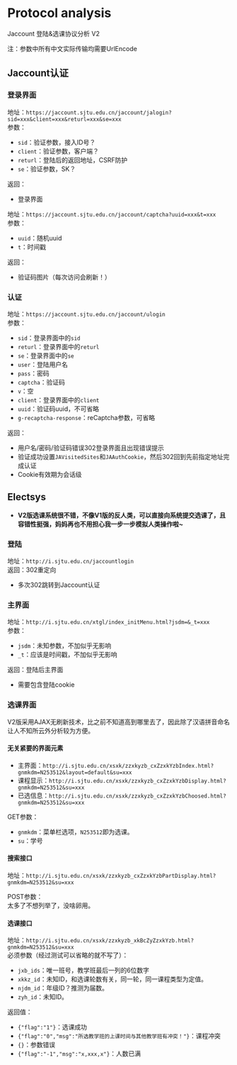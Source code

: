 # Protocol analysis
Jaccount 登陆&选课协议分析 V2

注：参数中所有中文实际传输均需要UrlEncode

## Jaccount认证
### 登录界面
地址：`https://jaccount.sjtu.edu.cn/jaccount/jalogin?sid=xxx&client=xxx&returl=xxx&se=xxx`\
参数：
- `sid`：验证参数，接入ID号？
- `client`：验证参数，客户端？
- `returl`：登陆后的返回地址，CSRF防护
- `se`：验证参数，SK？

返回：
- 登录界面

地址：`https://jaccount.sjtu.edu.cn/jaccount/captcha?uuid=xxx&t=xxx`\
参数：
- `uuid`：随机uuid
- `t`：时间戳

返回：
- 验证码图片（每次访问会刷新！）

### 认证
地址：`https://jaccount.sjtu.edu.cn/jaccount/ulogin`\
参数：
- `sid`：登录界面中的`sid`
- `returl`：登录界面中的`returl`
- `se`：登录界面中的`se`
- `user`：登陆用户名
- `pass`：密码
- `captcha`：验证码
- `v`：空
- `client`：登录界面中的`client`
- `uuid`：验证码uuid，不可省略
- `g-recaptcha-response`：reCaptcha参数，可省略

返回：
- 用户名/密码/验证码错误302登录界面且出现错误提示
- 验证成功设置`JAVisitedSites`和`JAAuthCookie`，然后302回到先前指定地址完成认证
- Cookie有效期为会话级

## Electsys
- **V2版选课系统很不错，不像V1版的反人类，可以直接向系统提交选课了，且容错性挺强，妈妈再也不用担心我一步一步模拟人类操作啦~**

### 登陆
地址：`http://i.sjtu.edu.cn/jaccountlogin`\
返回：302重定向
- 多次302跳转到Jaccount认证

### 主界面
地址：`http://i.sjtu.edu.cn/xtgl/index_initMenu.html?jsdm=&_t=xxx`\
参数：
- `jsdm`：未知参数，不加似乎无影响
- `_t`：应该是时间戳，不加似乎无影响

返回：登陆后主界面
- 需要包含登陆cookie

### 选课界面
V2版采用AJAX无刷新技术，比之前不知道高到哪里去了，因此除了汉语拼音命名让人不知所云外分析较为方便。

#### 无关紧要的界面元素
- 主界面：`http://i.sjtu.edu.cn/xsxk/zzxkyzb_cxZzxkYzbIndex.html?gnmkdm=N253512&layout=default&su=xxx`
- 课程显示：`http://i.sjtu.edu.cn/xsxk/zzxkyzb_cxZzxkYzbDisplay.html?gnmkdm=N253512&su=xxx`
- 已选信息：`http://i.sjtu.edu.cn/xsxk/zzxkyzb_cxZzxkYzbChoosed.html?gnmkdm=N253512&su=xxx`

GET参数：
- `gnmkdm`：菜单栏选项，`N253512`即为选课。
- `su`：学号

#### 搜索接口
地址：`http://i.sjtu.edu.cn/xsxk/zzxkyzb_cxZzxkYzbPartDisplay.html?gnmkdm=N253512&su=xxx`

POST参数：\
太多了不想列举了，没啥卵用。

#### 选课接口
地址：`http://i.sjtu.edu.cn/xsxk/zzxkyzb_xkBcZyZzxkYzb.html?gnmkdm=N253512&su=xxx`\
必须参数（经过测试可以省略的就不写了）：
- `jxb_ids`：唯一班号，教学班最后一列的6位数字
- `xkkz_id`：未知ID，和选课轮数有关，同一轮，同一课程类型为定值。
- `njdm_id`：年级ID？推测为届数。
- `zyh_id`：未知ID。

返回值：
- `{"flag":"1"}`：选课成功
- `{"flag":"0","msg":"所选教学班的上课时间与其他教学班有冲突！"}`：课程冲突
- `{}`：参数错误
- `{"flag":"-1","msg":"x,xxx,x"}`：人数已满